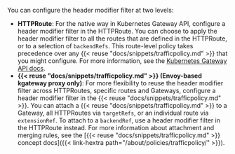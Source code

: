 You can configure the header modifier filter at two levels:

* **HTTPRoute**: For the native way in Kubernetes Gateway API, configure a header modifier filter in the HTTPRoute. You can choose to apply the header modifier filter to all the routes that are defined in the HTTPRoute, or to a selection of `backendRefs`. This route-level policy takes precedence over any {{< reuse "docs/snippets/trafficpolicy.md" >}} that you might configure. For more information, see the [Kubernetes Gateway API docs](https://gateway-api.sigs.k8s.io/guides/http-header-modifier/).
* **{{< reuse "docs/snippets/trafficpolicy.md" >}} (Envoy-based kgateway proxy only)**: For more flexibility to reuse the header modifier filter across HTTPRoutes, specific routes and Gateways, configure a header modifier filter in the {{< reuse "docs/snippets/trafficpolicy.md" >}}. You can attach a {{< reuse "docs/snippets/trafficpolicy.md" >}} to a Gateway, all HTTPRoutes via `targetRefs`, or an individual route via `extensionRef`. To attach to a `backendRef`, use a header modifier filter in the HTTPRoute instead. For more information about attachment and merging rules, see the [{{< reuse "docs/snippets/trafficpolicy.md" >}} concept docs]({{< link-hextra path="/about/policies/trafficpolicy/" >}}).
